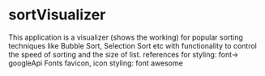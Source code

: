 # sortVisualizer
This application is a visualizer (shows the working) for popular sorting techniques like Bubble Sort, Selection Sort etc with functionality to control the speed of sorting and the size of list. 
references for styling: font-> googleApi Fonts
favicon, icon styling: font awesome


